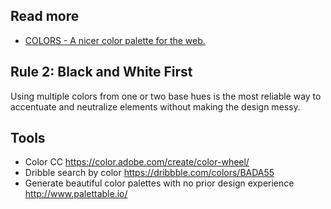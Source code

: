 ## Read more
- [COLORS - A nicer color palette for the web.](http://clrs.cc/#utilities)

## Rule 2: Black and White First
Using multiple colors from one or two base hues is the most reliable way to accentuate and neutralize elements without making the design messy.

## Tools
- Color CC https://color.adobe.com/create/color-wheel/
- Dribble search by color https://dribbble.com/colors/BADA55
- Generate beautiful color palettes with no prior design experience http://www.palettable.io/
